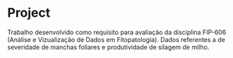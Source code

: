 # Project
Trabalho desenvolvido como requisito para avaliação da disciplina FIP-606 (Análise e Vizualização de Dados em Fitopatologia).
Dados referentes a de severidade de manchas foliares e produtividade de silagem de milho.
